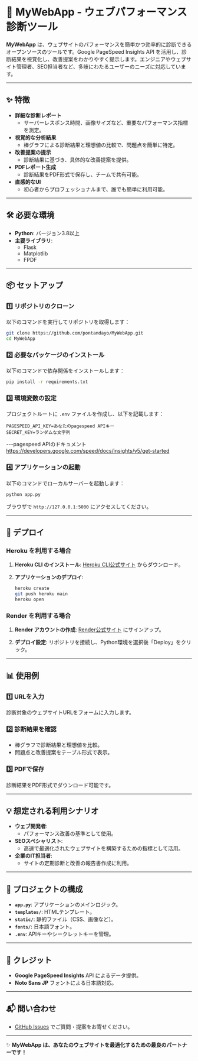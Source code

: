# 🌟 MyWebApp - ウェブパフォーマンス診断ツール

**MyWebApp** は、ウェブサイトのパフォーマンスを簡単かつ効率的に診断できるオープンソースのツールです。Google PageSpeed Insights API を活用し、診断結果を視覚化し、改善提案をわかりやすく提示します。エンジニアやウェブサイト管理者、SEO担当者など、多岐にわたるユーザーのニーズに対応しています。

---

## ✨ 特徴

- **詳細な診断レポート**
  - サーバーレスポンス時間、画像サイズなど、重要なパフォーマンス指標を測定。
- **視覚的な分析結果**
  - 棒グラフによる診断結果と理想値の比較で、問題点を簡単に特定。
- **改善提案の提示**
  - 診断結果に基づき、具体的な改善提案を提供。
- **PDFレポート生成**
  - 診断結果をPDF形式で保存し、チームで共有可能。
- **直感的なUI**
  - 初心者からプロフェッショナルまで、誰でも簡単に利用可能。

---

## 🛠 必要な環境

- **Python**: バージョン3.8以上
- **主要ライブラリ**:
  - Flask
  - Matplotlib
  - FPDF

---

## 📦 セットアップ

### 1️⃣ リポジトリのクローン
以下のコマンドを実行してリポジトリを取得します：
```bash
git clone https://github.com/pontandayo/MyWebApp.git
cd MyWebApp
```

### 2️⃣ 必要なパッケージのインストール
以下のコマンドで依存関係をインストールします：
```bash
pip install -r requirements.txt
```

### 3️⃣ 環境変数の設定
プロジェクトルートに `.env` ファイルを作成し、以下を記載します：
```env
PAGESPEED_API_KEY=あなたのpagespeed APIキー
SECRET_KEY=ランダムな文字列
```
---pagespeed APIのドキュメント
https://developers.google.com/speed/docs/insights/v5/get-started

### 4️⃣ アプリケーションの起動
以下のコマンドでローカルサーバーを起動します：
```bash
python app.py
```

ブラウザで `http://127.0.0.1:5000` にアクセスしてください。

---

## 🚀 デプロイ

### Heroku を利用する場合

1. **Heroku CLI のインストール**:
   [Heroku CLI公式サイト](https://devcenter.heroku.com/articles/heroku-cli) からダウンロード。

2. **アプリケーションのデプロイ**:
   ```bash
   heroku create
   git push heroku main
   heroku open
   ```

### Render を利用する場合

1. **Render アカウントの作成**:
   [Render公式サイト](https://render.com/) にサインアップ。

2. **デプロイ設定**:
   リポジトリを接続し、Python環境を選択後「Deploy」をクリック。

---

## 📊 使用例

### 1️⃣ URLを入力
診断対象のウェブサイトURLをフォームに入力します。

### 2️⃣ 診断結果を確認
- 棒グラフで診断結果と理想値を比較。
- 問題点と改善提案をテーブル形式で表示。

### 3️⃣ PDFで保存
診断結果をPDF形式でダウンロード可能です。

---

## 💡 想定される利用シナリオ

- **ウェブ開発者**:
  - パフォーマンス改善の基準として使用。
- **SEOスペシャリスト**:
  - 高速で最適化されたウェブサイトを構築するための指標として活用。
- **企業のIT担当者**:
  - サイトの定期診断と改善の報告書作成に利用。

---

## 🎨 プロジェクトの構成

- **`app.py`**: アプリケーションのメインロジック。
- **`templates/`**: HTMLテンプレート。
- **`static/`**: 静的ファイル（CSS、画像など）。
- **`fonts/`**: 日本語フォント。
- **`.env`**: APIキーやシークレットキーを管理。

---

## 🤝 クレジット

- **Google PageSpeed Insights** API によるデータ提供。
- **Noto Sans JP** フォントによる日本語対応。

---

## 📬 問い合わせ

- [GitHub Issues](https://github.com/pontandayo/MyWebApp/issues) でご質問・提案をお寄せください。

---

✨ **MyWebApp は、あなたのウェブサイトを最適化するための最良のパートナーです！**
